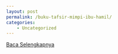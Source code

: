 ```yaml
---
layout: post
permalink: /buku-tafsir-mimpi-ibu-hamil/
categories:
    - Uncategorized
---
```


[Baca Selengkapnya](/04)